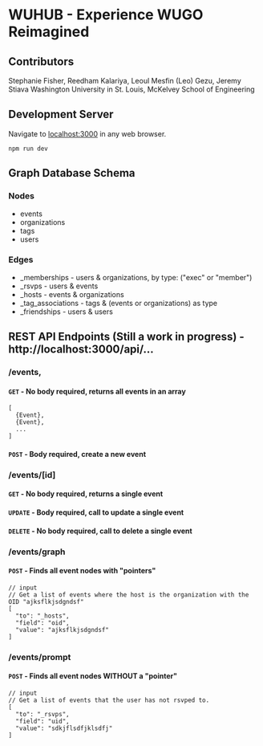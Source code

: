 # WUHUB - Experience WUGO Reimagined

## Contributors
Stephanie Fisher, Reedham Kalariya, Leoul Mesfin (Leo) Gezu, Jeremy Stiava
Washington University in St. Louis, McKelvey School of Engineering

## Development Server
Navigate to [localhost:3000](http://localhost:3000/) in any web browser.
```
npm run dev
```

## Graph Database Schema
### Nodes
- events
- organizations
- tags
- users

### Edges
- _memberships - users & organizations, by type: ("exec" or "member")
- _rsvps - users & events
- _hosts - events & organizations
- _tag_associations - tags & (events or organizations) as type
- _friendships - users & users

## REST API Endpoints (Still a work in progress) - http://localhost:3000/api/...

### /events, 
#### ```GET``` - No body required, returns all events in an array
```
[
  {Event},
  {Event},
  ...
]
```
#### ```POST``` - Body required, create a new event

### /events/[id]
#### ```GET``` - No body required, returns a single event
#### ```UPDATE``` - Body required, call to update a single event
#### ```DELETE``` - No body required, call to delete a single event

### /events/graph
#### ```POST``` - Finds all event nodes with "pointers"
```
// input
// Get a list of events where the host is the organization with the OID "ajksflkjsdgndsf"
[
  "to": "_hosts",
  "field": "oid",
  "value": "ajksflkjsdgndsf"
]
```

### /events/prompt
#### ```POST``` - Finds all event nodes WITHOUT a "pointer"
```
// input
// Get a list of events that the user has not rsvped to.
[
  "to": "_rsvps",
  "field": "uid",
  "value": "sdkjflsdfjklsdfj"
]
```
